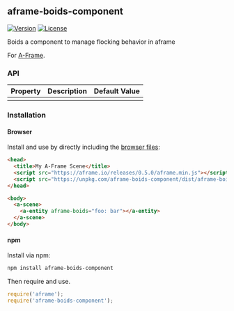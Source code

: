 ## aframe-boids-component

[![Version](http://img.shields.io/npm/v/aframe-aframe-boids-component.svg?style=flat-square)](https://npmjs.org/package/aframe-aframe-boids-component)
[![License](http://img.shields.io/npm/l/aframe-aframe-boids-component.svg?style=flat-square)](https://npmjs.org/package/aframe-aframe-boids-component)

Boids a component to manage flocking behavior in aframe

For [A-Frame](https://aframe.io).

### API

| Property | Description | Default Value |
| -------- | ----------- | ------------- |
|          |             |               |

### Installation

#### Browser

Install and use by directly including the [browser files](dist):

```html
<head>
  <title>My A-Frame Scene</title>
  <script src="https://aframe.io/releases/0.5.0/aframe.min.js"></script>
  <script src="https://unpkg.com/aframe-boids-component/dist/aframe-boids-component.min.js"></script>
</head>

<body>
  <a-scene>
    <a-entity aframe-boids="foo: bar"></a-entity>
  </a-scene>
</body>
```

<!-- If component is accepted to the Registry, uncomment this. -->
<!--
Or with [angle](https://npmjs.com/package/angle/), you can install the proper
version of the component straight into your HTML file, respective to your
version of A-Frame:

```sh
angle install aframe-boids-component
```
-->

#### npm

Install via npm:

```bash
npm install aframe-boids-component
```

Then require and use.

```js
require('aframe');
require('aframe-boids-component');
```
